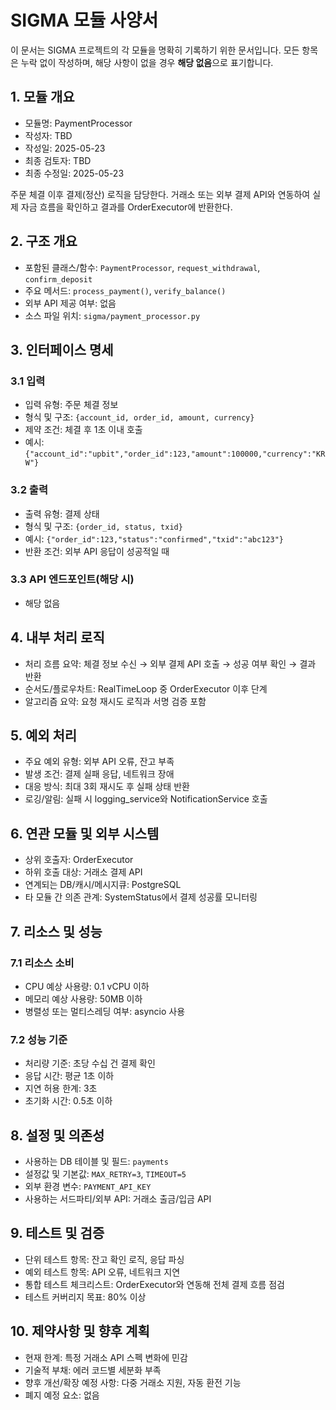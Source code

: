 # SIGMA 모듈 사양서

이 문서는 SIGMA 프로젝트의 각 모듈을 명확히 기록하기 위한 문서입니다. 모든 항목은 누락 없이 작성하며, 해당 사항이 없을 경우 **해당 없음**으로 표기합니다.

## 1. 모듈 개요
* 모듈명: PaymentProcessor
* 작성자: TBD
* 작성일: 2025-05-23
* 최종 검토자: TBD
* 최종 수정일: 2025-05-23

주문 체결 이후 결제(정산) 로직을 담당한다. 거래소 또는 외부 결제 API와 연동하여
실제 자금 흐름을 확인하고 결과를 OrderExecutor에 반환한다.

## 2. 구조 개요
* 포함된 클래스/함수: `PaymentProcessor`, `request_withdrawal`, `confirm_deposit`
* 주요 메서드: `process_payment()`, `verify_balance()`
* 외부 API 제공 여부: 없음
* 소스 파일 위치: `sigma/payment_processor.py`

## 3. 인터페이스 명세
### 3.1 입력
* 입력 유형: 주문 체결 정보
* 형식 및 구조: `{account_id, order_id, amount, currency}`
* 제약 조건: 체결 후 1초 이내 호출
* 예시: `{"account_id":"upbit","order_id":123,"amount":100000,"currency":"KRW"}`

### 3.2 출력
* 출력 유형: 결제 상태
* 형식 및 구조: `{order_id, status, txid}`
* 예시: `{"order_id":123,"status":"confirmed","txid":"abc123"}`
* 반환 조건: 외부 API 응답이 성공적일 때

### 3.3 API 엔드포인트(해당 시)
* 해당 없음

## 4. 내부 처리 로직
* 처리 흐름 요약: 체결 정보 수신 → 외부 결제 API 호출 → 성공 여부 확인 → 결과 반환
* 순서도/플로우차트: RealTimeLoop 중 OrderExecutor 이후 단계
* 알고리즘 요약: 요청 재시도 로직과 서명 검증 포함

## 5. 예외 처리
* 주요 예외 유형: 외부 API 오류, 잔고 부족
* 발생 조건: 결제 실패 응답, 네트워크 장애
* 대응 방식: 최대 3회 재시도 후 실패 상태 반환
* 로깅/알림: 실패 시 logging_service와 NotificationService 호출

## 6. 연관 모듈 및 외부 시스템
* 상위 호출자: OrderExecutor
* 하위 호출 대상: 거래소 결제 API
* 연계되는 DB/캐시/메시지큐: PostgreSQL
* 타 모듈 간 의존 관계: SystemStatus에서 결제 성공률 모니터링

## 7. 리소스 및 성능
### 7.1 리소스 소비
* CPU 예상 사용량: 0.1 vCPU 이하
* 메모리 예상 사용량: 50MB 이하
* 병렬성 또는 멀티스레딩 여부: asyncio 사용

### 7.2 성능 기준
* 처리량 기준: 초당 수십 건 결제 확인
* 응답 시간: 평균 1초 이하
* 지연 허용 한계: 3초
* 초기화 시간: 0.5초 이하

## 8. 설정 및 의존성
* 사용하는 DB 테이블 및 필드: `payments`
* 설정값 및 기본값: `MAX_RETRY=3`, `TIMEOUT=5`
* 외부 환경 변수: `PAYMENT_API_KEY`
* 사용하는 서드파티/외부 API: 거래소 출금/입금 API

## 9. 테스트 및 검증
* 단위 테스트 항목: 잔고 확인 로직, 응답 파싱
* 예외 테스트 항목: API 오류, 네트워크 지연
* 통합 테스트 체크리스트: OrderExecutor와 연동해 전체 결제 흐름 점검
* 테스트 커버리지 목표: 80% 이상

## 10. 제약사항 및 향후 계획
* 현재 한계: 특정 거래소 API 스펙 변화에 민감
* 기술적 부채: 에러 코드별 세분화 부족
* 향후 개선/확장 예정 사항: 다중 거래소 지원, 자동 환전 기능
* 폐지 예정 요소: 없음
